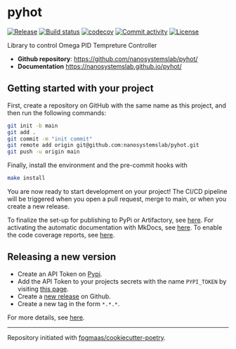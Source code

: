 # pyhot

[![Release](https://img.shields.io/github/v/release/nanosystemslab/pyhot)](https://img.shields.io/github/v/release/nanosystemslab/pyhot)
[![Build status](https://img.shields.io/github/actions/workflow/status/nanosystemslab/pyhot/main.yml?branch=main)](https://github.com/nanosystemslab/pyhot/actions/workflows/main.yml?query=branch%3Amain)
[![codecov](https://codecov.io/gh/nanosystemslab/pyhot/branch/main/graph/badge.svg)](https://codecov.io/gh/nanosystemslab/pyhot)
[![Commit activity](https://img.shields.io/github/commit-activity/m/nanosystemslab/pyhot)](https://img.shields.io/github/commit-activity/m/nanosystemslab/pyhot)
[![License](https://img.shields.io/github/license/nanosystemslab/pyhot)](https://img.shields.io/github/license/nanosystemslab/pyhot)

Library to control Omega PID Tempreture Controller

- **Github repository**: <https://github.com/nanosystemslab/pyhot/>
- **Documentation** <https://nanosystemslab.github.io/pyhot/>

## Getting started with your project

First, create a repository on GitHub with the same name as this project, and then run the following commands:

```bash
git init -b main
git add .
git commit -m "init commit"
git remote add origin git@github.com:nanosystemslab/pyhot.git
git push -u origin main
```

Finally, install the environment and the pre-commit hooks with

```bash
make install
```

You are now ready to start development on your project!
The CI/CD pipeline will be triggered when you open a pull request, merge to main, or when you create a new release.

To finalize the set-up for publishing to PyPi or Artifactory, see [here](https://fpgmaas.github.io/cookiecutter-poetry/features/publishing/#set-up-for-pypi).
For activating the automatic documentation with MkDocs, see [here](https://fpgmaas.github.io/cookiecutter-poetry/features/mkdocs/#enabling-the-documentation-on-github).
To enable the code coverage reports, see [here](https://fpgmaas.github.io/cookiecutter-poetry/features/codecov/).

## Releasing a new version

- Create an API Token on [Pypi](https://pypi.org/).
- Add the API Token to your projects secrets with the name `PYPI_TOKEN` by visiting [this page](https://github.com/nanosystemslab/pyhot/settings/secrets/actions/new).
- Create a [new release](https://github.com/nanosystemslab/pyhot/releases/new) on Github.
- Create a new tag in the form `*.*.*`.

For more details, see [here](https://fpgmaas.github.io/cookiecutter-poetry/features/cicd/#how-to-trigger-a-release).

---

Repository initiated with [fpgmaas/cookiecutter-poetry](https://github.com/fpgmaas/cookiecutter-poetry).
